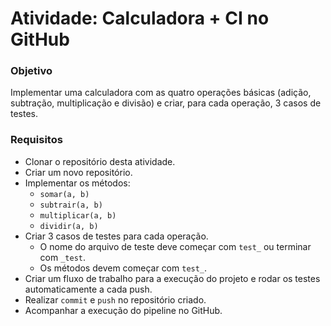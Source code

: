 # Atividade: Calculadora + CI no GitHub

### Objetivo
Implementar uma calculadora com as quatro operações básicas (adição, subtração, multiplicação e divisão) e criar, para cada operação, 3 casos de testes.

### Requisitos
- Clonar o repositório desta atividade.
- Criar um novo repositório.
- Implementar os métodos:
    - `somar(a, b)`
    - `subtrair(a, b)`
    - `multiplicar(a, b)`
    - `dividir(a, b)`
- Criar 3 casos de testes para cada operação.
    - O nome do arquivo de teste deve começar com `test_` ou terminar com `_test`.
    - Os métodos devem começar com `test_`.
- Criar um fluxo de trabalho para a execução do projeto e rodar os testes automaticamente a cada push.
- Realizar `commit` e `push` no repositório criado.
- Acompanhar a execução do pipeline no GitHub.
